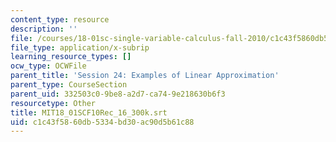 ```yaml
---
content_type: resource
description: ''
file: /courses/18-01sc-single-variable-calculus-fall-2010/c1c43f5860db5334bd30ac90d5b61c88_MIT18_01SCF10Rec_16_300k.vtt
file_type: application/x-subrip
learning_resource_types: []
ocw_type: OCWFile
parent_title: 'Session 24: Examples of Linear Approximation'
parent_type: CourseSection
parent_uid: 332503c0-9be8-a2d7-ca74-9e218630b6f3
resourcetype: Other
title: MIT18_01SCF10Rec_16_300k.srt
uid: c1c43f58-60db-5334-bd30-ac90d5b61c88
---
```

